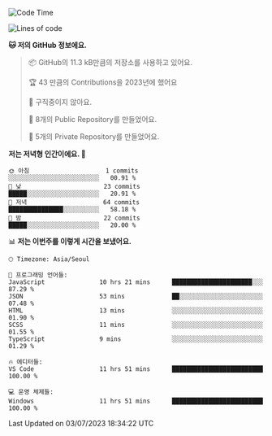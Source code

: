   <!--START_SECTION:waka-->
![Code Time](http://img.shields.io/badge/Code%20Time-105%20hrs%202%20mins-blue)

![Lines of code](https://img.shields.io/badge/%EC%A0%80%EB%8A%94%20%EC%97%AC%ED%83%9C%EA%B9%8C%EC%A7%80%20-45.4%20thousand%20%EC%A4%84%EC%9D%98%20%EC%BD%94%EB%93%9C%EB%A5%BC%20%EC%9E%91%EC%84%B1%ED%96%88%EC%96%B4%EC%9A%94.-blue)

**🐱 저의 GitHub 정보에요.** 

> 📦 GitHub의 11.3 kB만큼의 저장소를 사용하고 있어요. 
 > 
> 🏆 43 만큼의 Contributions을 2023년에 했어요
 > 
> 🚫 구직중이지 않아요.
 > 
> 📜 8개의 Public Repository를 만들었어요. 
 > 
> 🔑 5개의 Private Repository를 만들었어요. 
 > 
**저는 저녁형 인간이에요. 🦉** 

```text
🌞 아침                     1 commits           ░░░░░░░░░░░░░░░░░░░░░░░░░   00.91 % 
🌆 낮　                     23 commits          █████░░░░░░░░░░░░░░░░░░░░   20.91 % 
🌃 저녁                     64 commits          ███████████████░░░░░░░░░░   58.18 % 
🌙 밤　                     22 commits          █████░░░░░░░░░░░░░░░░░░░░   20.00 % 
```


📊 **저는 이번주를 이렇게 시간을 보냈어요.** 

```text
🕑︎ Timezone: Asia/Seoul

💬 프로그래밍 언어들: 
JavaScript               10 hrs 21 mins      ██████████████████████░░░   87.29 % 
JSON                     53 mins             ██░░░░░░░░░░░░░░░░░░░░░░░   07.48 % 
HTML                     13 mins             ░░░░░░░░░░░░░░░░░░░░░░░░░   01.90 % 
SCSS                     11 mins             ░░░░░░░░░░░░░░░░░░░░░░░░░   01.55 % 
TypeScript               9 mins              ░░░░░░░░░░░░░░░░░░░░░░░░░   01.29 % 

🔥 에디터들: 
VS Code                  11 hrs 51 mins      █████████████████████████   100.00 % 

💻 운영 체제들: 
Windows                  11 hrs 51 mins      █████████████████████████   100.00 % 
```


 Last Updated on 03/07/2023 18:34:22 UTC
<!--END_SECTION:waka-->
